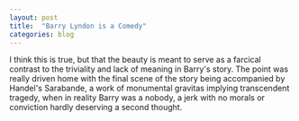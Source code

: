 ```yaml
---
layout: post
title:  "Barry Lyndon is a Comedy"
categories: blog
---
```


I think this is true, but that the beauty is meant to serve as a farcical
contrast to the triviality and lack of meaning in Barry's story. The point was
really driven home with the final scene of the story being accompanied by
Handel's Sarabande, a work of monumental gravitas implying transcendent
tragedy, when in reality Barry was a nobody, a jerk with no morals or
conviction hardly deserving a second thought.
